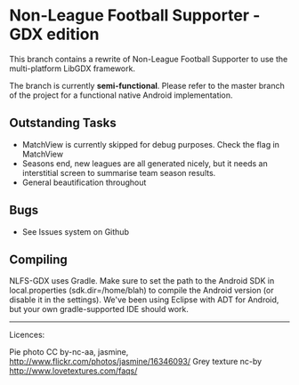 Non-League Football Supporter - GDX edition
=========
This branch contains a rewrite of Non-League Football Supporter to use the multi-platform LibGDX framework.

The branch is currently **semi-functional**. Please refer to the master branch of the project for a functional native Android implementation.

Outstanding Tasks
------------------
- MatchView is currently skipped for debug purposes. Check the flag in MatchView
- Seasons end, new leagues are all generated nicely, but it needs an interstitial screen to summarise team season results.
- General beautification throughout

Bugs
----
- See Issues system on Github

Compiling
---------
NLFS-GDX uses Gradle. Make sure to set the path to the Android SDK in local.properties (sdk.dir=/home/blah) to compile the Android version (or disable it in the settings). We've been using Eclipse with ADT for Android, but your own gradle-supported IDE should work.

-----------
Licences:

Pie photo CC by-nc-aa, jasmine, http://www.flickr.com/photos/jasmine/16346093/
Grey texture nc-by http://www.lovetextures.com/faqs/
